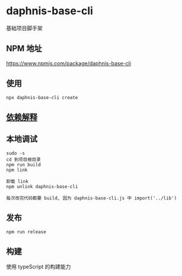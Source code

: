 # daphnis-base-cli
基础项目脚手架

## NPM 地址
https://www.npmjs.com/package/daphnis-base-cli

## 使用
```
npx daphnis-base-cli create
```

## [依赖解释](./Docs/DEPENDENCIES.md)

## 本地调试
```
sudo -s
cd 到项目根目录
npm run build
npm link

卸载 link
npm unlink daphnis-base-cli

每次改完代码都要 build, 因为 daphnis-base-cli.js 中 import('../lib')
```

## 发布
```
npm run release
```

## 构建
使用 typeScript 的构建能力

